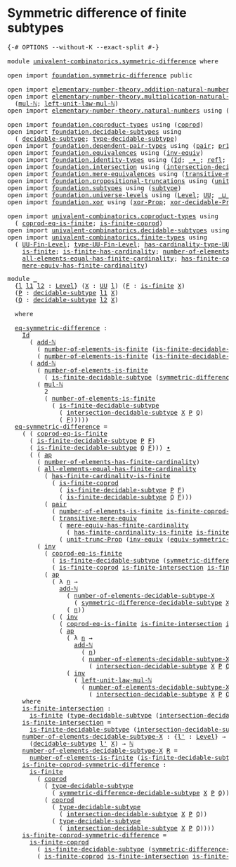 # Symmetric difference of finite subtypes

<pre class="Agda"><a id="52" class="Symbol">{-#</a> <a id="56" class="Keyword">OPTIONS</a> <a id="64" class="Pragma">--without-K</a> <a id="76" class="Pragma">--exact-split</a> <a id="90" class="Symbol">#-}</a>

<a id="95" class="Keyword">module</a> <a id="102" href="univalent-combinatorics.symmetric-difference.html" class="Module">univalent-combinatorics.symmetric-difference</a> <a id="147" class="Keyword">where</a>

<a id="154" class="Keyword">open</a> <a id="159" class="Keyword">import</a> <a id="166" href="foundation.symmetric-difference.html" class="Module">foundation.symmetric-difference</a> <a id="198" class="Keyword">public</a>

<a id="206" class="Keyword">open</a> <a id="211" class="Keyword">import</a> <a id="218" href="elementary-number-theory.addition-natural-numbers.html" class="Module">elementary-number-theory.addition-natural-numbers</a> <a id="268" class="Keyword">using</a> <a id="274" class="Symbol">(</a><a id="275" href="elementary-number-theory.addition-natural-numbers.html#988" class="Function">add-ℕ</a><a id="280" class="Symbol">)</a>
<a id="282" class="Keyword">open</a> <a id="287" class="Keyword">import</a> <a id="294" href="elementary-number-theory.multiplication-natural-numbers.html" class="Module">elementary-number-theory.multiplication-natural-numbers</a> <a id="350" class="Keyword">using</a>
  <a id="358" class="Symbol">(</a><a id="359" href="elementary-number-theory.multiplication-natural-numbers.html#1176" class="Function">mul-ℕ</a><a id="364" class="Symbol">;</a> <a id="366" href="elementary-number-theory.multiplication-natural-numbers.html#2119" class="Function">left-unit-law-mul-ℕ</a><a id="385" class="Symbol">)</a>
<a id="387" class="Keyword">open</a> <a id="392" class="Keyword">import</a> <a id="399" href="elementary-number-theory.natural-numbers.html" class="Module">elementary-number-theory.natural-numbers</a> <a id="440" class="Keyword">using</a> <a id="446" class="Symbol">(</a><a id="447" href="elementary-number-theory.natural-numbers.html#1444" class="Datatype">ℕ</a><a id="448" class="Symbol">)</a>

<a id="451" class="Keyword">open</a> <a id="456" class="Keyword">import</a> <a id="463" href="foundation.coproduct-types.html" class="Module">foundation.coproduct-types</a> <a id="490" class="Keyword">using</a> <a id="496" class="Symbol">(</a><a id="497" href="foundation.coproduct-types.html#1168" class="Datatype">coprod</a><a id="503" class="Symbol">)</a>
<a id="505" class="Keyword">open</a> <a id="510" class="Keyword">import</a> <a id="517" href="foundation.decidable-subtypes.html" class="Module">foundation.decidable-subtypes</a> <a id="547" class="Keyword">using</a>
  <a id="555" class="Symbol">(</a> <a id="557" href="foundation.decidable-subtypes.html#1349" class="Function">decidable-subtype</a><a id="574" class="Symbol">;</a> <a id="576" href="foundation.decidable-subtypes.html#2337" class="Function">type-decidable-subtype</a><a id="598" class="Symbol">)</a>
<a id="600" class="Keyword">open</a> <a id="605" class="Keyword">import</a> <a id="612" href="foundation.dependent-pair-types.html" class="Module">foundation.dependent-pair-types</a> <a id="644" class="Keyword">using</a> <a id="650" class="Symbol">(</a><a id="651" href="foundation-core.dependent-pair-types.html#575" class="InductiveConstructor">pair</a><a id="655" class="Symbol">;</a> <a id="657" href="foundation-core.dependent-pair-types.html#592" class="Field">pr1</a><a id="660" class="Symbol">;</a> <a id="662" href="foundation-core.dependent-pair-types.html#604" class="Field">pr2</a><a id="665" class="Symbol">)</a>
<a id="667" class="Keyword">open</a> <a id="672" class="Keyword">import</a> <a id="679" href="foundation.equivalences.html" class="Module">foundation.equivalences</a> <a id="703" class="Keyword">using</a> <a id="709" class="Symbol">(</a><a id="710" href="foundation-core.equivalences.html#5707" class="Function">inv-equiv</a><a id="719" class="Symbol">)</a>
<a id="721" class="Keyword">open</a> <a id="726" class="Keyword">import</a> <a id="733" href="foundation.identity-types.html" class="Module">foundation.identity-types</a> <a id="759" class="Keyword">using</a> <a id="765" class="Symbol">(</a><a id="766" href="foundation-core.identity-types.html#641" class="Datatype">Id</a><a id="768" class="Symbol">;</a> <a id="770" href="foundation-core.identity-types.html#1239" class="Function Operator">_∙_</a><a id="773" class="Symbol">;</a> <a id="775" href="foundation-core.identity-types.html#694" class="InductiveConstructor">refl</a><a id="779" class="Symbol">;</a> <a id="781" href="foundation-core.identity-types.html#2853" class="Function">ap</a><a id="783" class="Symbol">;</a> <a id="785" href="foundation-core.identity-types.html#4583" class="Function">tr</a><a id="787" class="Symbol">;</a> <a id="789" href="foundation-core.identity-types.html#1552" class="Function">inv</a><a id="792" class="Symbol">)</a>
<a id="794" class="Keyword">open</a> <a id="799" class="Keyword">import</a> <a id="806" href="foundation.intersection.html" class="Module">foundation.intersection</a> <a id="830" class="Keyword">using</a> <a id="836" class="Symbol">(</a><a id="837" href="foundation.intersection.html#703" class="Function">intersection-decidable-subtype</a><a id="867" class="Symbol">)</a>
<a id="869" class="Keyword">open</a> <a id="874" class="Keyword">import</a> <a id="881" href="foundation.mere-equivalences.html" class="Module">foundation.mere-equivalences</a> <a id="910" class="Keyword">using</a> <a id="916" class="Symbol">(</a><a id="917" href="foundation.mere-equivalences.html#2248" class="Function">transitive-mere-equiv</a><a id="938" class="Symbol">)</a>
<a id="940" class="Keyword">open</a> <a id="945" class="Keyword">import</a> <a id="952" href="foundation.propositional-truncations.html" class="Module">foundation.propositional-truncations</a> <a id="989" class="Keyword">using</a> <a id="995" class="Symbol">(</a><a id="996" href="foundation.propositional-truncations.html#2096" class="Function">unit-trunc-Prop</a><a id="1011" class="Symbol">)</a>
<a id="1013" class="Keyword">open</a> <a id="1018" class="Keyword">import</a> <a id="1025" href="foundation.subtypes.html" class="Module">foundation.subtypes</a> <a id="1045" class="Keyword">using</a> <a id="1051" class="Symbol">(</a><a id="1052" href="foundation-core.subtypes.html#2197" class="Function">subtype</a><a id="1059" class="Symbol">)</a>
<a id="1061" class="Keyword">open</a> <a id="1066" class="Keyword">import</a> <a id="1073" href="foundation.universe-levels.html" class="Module">foundation.universe-levels</a> <a id="1100" class="Keyword">using</a> <a id="1106" class="Symbol">(</a><a id="1107" href="Agda.Primitive.html#597" class="Postulate">Level</a><a id="1112" class="Symbol">;</a> <a id="1114" href="foundation-core.universe-levels.html#222" class="Primitive">UU</a><a id="1116" class="Symbol">;</a> <a id="1118" href="Agda.Primitive.html#810" class="Primitive Operator">_⊔_</a><a id="1121" class="Symbol">)</a>
<a id="1123" class="Keyword">open</a> <a id="1128" class="Keyword">import</a> <a id="1135" href="foundation.xor.html" class="Module">foundation.xor</a> <a id="1150" class="Keyword">using</a> <a id="1156" class="Symbol">(</a><a id="1157" href="foundation.xor.html#2615" class="Function">xor-Prop</a><a id="1165" class="Symbol">;</a> <a id="1167" href="foundation.xor.html#7397" class="Function">xor-decidable-Prop</a><a id="1185" class="Symbol">)</a>

<a id="1188" class="Keyword">open</a> <a id="1193" class="Keyword">import</a> <a id="1200" href="univalent-combinatorics.coproduct-types.html" class="Module">univalent-combinatorics.coproduct-types</a> <a id="1240" class="Keyword">using</a>
  <a id="1248" class="Symbol">(</a> <a id="1250" href="univalent-combinatorics.coproduct-types.html#6727" class="Function">coprod-eq-is-finite</a><a id="1269" class="Symbol">;</a> <a id="1271" href="univalent-combinatorics.coproduct-types.html#5036" class="Function">is-finite-coprod</a><a id="1287" class="Symbol">)</a>
<a id="1289" class="Keyword">open</a> <a id="1294" class="Keyword">import</a> <a id="1301" href="univalent-combinatorics.decidable-subtypes.html" class="Module">univalent-combinatorics.decidable-subtypes</a> <a id="1344" class="Keyword">using</a> <a id="1350" class="Symbol">(</a> <a id="1352" href="univalent-combinatorics.decidable-subtypes.html#867" class="Function">is-finite-decidable-subtype</a><a id="1379" class="Symbol">)</a>
<a id="1381" class="Keyword">open</a> <a id="1386" class="Keyword">import</a> <a id="1393" href="univalent-combinatorics.finite-types.html" class="Module">univalent-combinatorics.finite-types</a> <a id="1430" class="Keyword">using</a>
  <a id="1438" class="Symbol">(</a> <a id="1440" href="univalent-combinatorics.finite-types.html#4620" class="Function">UU-Fin-Level</a><a id="1452" class="Symbol">;</a> <a id="1454" href="univalent-combinatorics.finite-types.html#4715" class="Function">type-UU-Fin-Level</a><a id="1471" class="Symbol">;</a> <a id="1473" href="univalent-combinatorics.finite-types.html#4821" class="Function">has-cardinality-type-UU-Fin-Level</a><a id="1506" class="Symbol">;</a> <a id="1508" href="univalent-combinatorics.finite-types.html#12377" class="Function">number-of-elements-is-finite</a><a id="1536" class="Symbol">;</a>
    <a id="1542" href="univalent-combinatorics.finite-types.html#3715" class="Function">is-finite</a><a id="1551" class="Symbol">;</a> <a id="1553" href="univalent-combinatorics.finite-types.html#11754" class="Function">is-finite-has-cardinality</a><a id="1578" class="Symbol">;</a> <a id="1580" href="univalent-combinatorics.finite-types.html#5513" class="Function">number-of-elements-has-finite-cardinality</a><a id="1621" class="Symbol">;</a>
    <a id="1627" href="univalent-combinatorics.finite-types.html#10409" class="Function">all-elements-equal-has-finite-cardinality</a><a id="1668" class="Symbol">;</a> <a id="1670" href="univalent-combinatorics.finite-types.html#12140" class="Function">has-finite-cardinality-is-finite</a><a id="1702" class="Symbol">;</a>
    <a id="1708" href="univalent-combinatorics.finite-types.html#5673" class="Function">mere-equiv-has-finite-cardinality</a><a id="1741" class="Symbol">)</a>
</pre>
<pre class="Agda"><a id="1756" class="Keyword">module</a> <a id="1763" href="univalent-combinatorics.symmetric-difference.html#1763" class="Module">_</a>
  <a id="1767" class="Symbol">{</a><a id="1768" href="univalent-combinatorics.symmetric-difference.html#1768" class="Bound">l</a> <a id="1770" href="univalent-combinatorics.symmetric-difference.html#1770" class="Bound">l1</a> <a id="1773" href="univalent-combinatorics.symmetric-difference.html#1773" class="Bound">l2</a> <a id="1776" class="Symbol">:</a> <a id="1778" href="Agda.Primitive.html#597" class="Postulate">Level</a><a id="1783" class="Symbol">}</a> <a id="1785" class="Symbol">(</a><a id="1786" href="univalent-combinatorics.symmetric-difference.html#1786" class="Bound">X</a> <a id="1788" class="Symbol">:</a> <a id="1790" href="foundation-core.universe-levels.html#222" class="Primitive">UU</a> <a id="1793" href="univalent-combinatorics.symmetric-difference.html#1768" class="Bound">l</a><a id="1794" class="Symbol">)</a> <a id="1796" class="Symbol">(</a><a id="1797" href="univalent-combinatorics.symmetric-difference.html#1797" class="Bound">F</a> <a id="1799" class="Symbol">:</a> <a id="1801" href="univalent-combinatorics.finite-types.html#3715" class="Function">is-finite</a> <a id="1811" href="univalent-combinatorics.symmetric-difference.html#1786" class="Bound">X</a><a id="1812" class="Symbol">)</a>
  <a id="1816" class="Symbol">(</a><a id="1817" href="univalent-combinatorics.symmetric-difference.html#1817" class="Bound">P</a> <a id="1819" class="Symbol">:</a> <a id="1821" href="foundation.decidable-subtypes.html#1349" class="Function">decidable-subtype</a> <a id="1839" href="univalent-combinatorics.symmetric-difference.html#1770" class="Bound">l1</a> <a id="1842" href="univalent-combinatorics.symmetric-difference.html#1786" class="Bound">X</a><a id="1843" class="Symbol">)</a>
  <a id="1847" class="Symbol">(</a><a id="1848" href="univalent-combinatorics.symmetric-difference.html#1848" class="Bound">Q</a> <a id="1850" class="Symbol">:</a> <a id="1852" href="foundation.decidable-subtypes.html#1349" class="Function">decidable-subtype</a> <a id="1870" href="univalent-combinatorics.symmetric-difference.html#1773" class="Bound">l2</a> <a id="1873" href="univalent-combinatorics.symmetric-difference.html#1786" class="Bound">X</a><a id="1874" class="Symbol">)</a>
  
  <a id="1881" class="Keyword">where</a>

  <a id="1890" href="univalent-combinatorics.symmetric-difference.html#1890" class="Function">eq-symmetric-difference</a> <a id="1914" class="Symbol">:</a>
    <a id="1920" href="foundation-core.identity-types.html#641" class="Datatype">Id</a>
      <a id="1929" class="Symbol">(</a> <a id="1931" href="elementary-number-theory.addition-natural-numbers.html#988" class="Function">add-ℕ</a>
        <a id="1945" class="Symbol">(</a> <a id="1947" href="univalent-combinatorics.finite-types.html#12377" class="Function">number-of-elements-is-finite</a> <a id="1976" class="Symbol">(</a><a id="1977" href="univalent-combinatorics.decidable-subtypes.html#867" class="Function">is-finite-decidable-subtype</a> <a id="2005" href="univalent-combinatorics.symmetric-difference.html#1817" class="Bound">P</a> <a id="2007" href="univalent-combinatorics.symmetric-difference.html#1797" class="Bound">F</a><a id="2008" class="Symbol">))</a>        
        <a id="2027" class="Symbol">(</a> <a id="2029" href="univalent-combinatorics.finite-types.html#12377" class="Function">number-of-elements-is-finite</a> <a id="2058" class="Symbol">(</a><a id="2059" href="univalent-combinatorics.decidable-subtypes.html#867" class="Function">is-finite-decidable-subtype</a> <a id="2087" href="univalent-combinatorics.symmetric-difference.html#1848" class="Bound">Q</a> <a id="2089" href="univalent-combinatorics.symmetric-difference.html#1797" class="Bound">F</a><a id="2090" class="Symbol">)))</a>
      <a id="2100" class="Symbol">(</a> <a id="2102" href="elementary-number-theory.addition-natural-numbers.html#988" class="Function">add-ℕ</a>
        <a id="2116" class="Symbol">(</a> <a id="2118" href="univalent-combinatorics.finite-types.html#12377" class="Function">number-of-elements-is-finite</a>
          <a id="2157" class="Symbol">(</a> <a id="2159" href="univalent-combinatorics.decidable-subtypes.html#867" class="Function">is-finite-decidable-subtype</a> <a id="2187" class="Symbol">(</a><a id="2188" href="foundation.symmetric-difference.html#1436" class="Function">symmetric-difference-decidable-subtype</a> <a id="2227" href="univalent-combinatorics.symmetric-difference.html#1786" class="Bound">X</a> <a id="2229" href="univalent-combinatorics.symmetric-difference.html#1817" class="Bound">P</a> <a id="2231" href="univalent-combinatorics.symmetric-difference.html#1848" class="Bound">Q</a><a id="2232" class="Symbol">)</a> <a id="2234" href="univalent-combinatorics.symmetric-difference.html#1797" class="Bound">F</a><a id="2235" class="Symbol">))</a>
        <a id="2246" class="Symbol">(</a> <a id="2248" href="elementary-number-theory.multiplication-natural-numbers.html#1176" class="Function">mul-ℕ</a>
          <a id="2264" class="Number">2</a>
          <a id="2276" class="Symbol">(</a> <a id="2278" href="univalent-combinatorics.finite-types.html#12377" class="Function">number-of-elements-is-finite</a>
            <a id="2319" class="Symbol">(</a> <a id="2321" href="univalent-combinatorics.decidable-subtypes.html#867" class="Function">is-finite-decidable-subtype</a>
              <a id="2363" class="Symbol">(</a> <a id="2365" href="foundation.intersection.html#703" class="Function">intersection-decidable-subtype</a> <a id="2396" href="univalent-combinatorics.symmetric-difference.html#1786" class="Bound">X</a> <a id="2398" href="univalent-combinatorics.symmetric-difference.html#1817" class="Bound">P</a> <a id="2400" href="univalent-combinatorics.symmetric-difference.html#1848" class="Bound">Q</a><a id="2401" class="Symbol">)</a>
              <a id="2417" class="Symbol">(</a> <a id="2419" href="univalent-combinatorics.symmetric-difference.html#1797" class="Bound">F</a><a id="2420" class="Symbol">)))))</a>
  <a id="2428" href="univalent-combinatorics.symmetric-difference.html#1890" class="Function">eq-symmetric-difference</a> <a id="2452" class="Symbol">=</a>
    <a id="2458" class="Symbol">(</a> <a id="2460" class="Symbol">(</a> <a id="2462" href="univalent-combinatorics.coproduct-types.html#6727" class="Function">coprod-eq-is-finite</a>
      <a id="2488" class="Symbol">(</a> <a id="2490" href="univalent-combinatorics.decidable-subtypes.html#867" class="Function">is-finite-decidable-subtype</a> <a id="2518" href="univalent-combinatorics.symmetric-difference.html#1817" class="Bound">P</a> <a id="2520" href="univalent-combinatorics.symmetric-difference.html#1797" class="Bound">F</a><a id="2521" class="Symbol">)</a>
      <a id="2529" class="Symbol">(</a> <a id="2531" href="univalent-combinatorics.decidable-subtypes.html#867" class="Function">is-finite-decidable-subtype</a> <a id="2559" href="univalent-combinatorics.symmetric-difference.html#1848" class="Bound">Q</a> <a id="2561" href="univalent-combinatorics.symmetric-difference.html#1797" class="Bound">F</a><a id="2562" class="Symbol">)))</a> <a id="2566" href="foundation-core.identity-types.html#1239" class="Function Operator">∙</a>
      <a id="2574" class="Symbol">(</a> <a id="2576" class="Symbol">(</a> <a id="2578" href="foundation-core.identity-types.html#2853" class="Function">ap</a>
        <a id="2589" class="Symbol">(</a> <a id="2591" href="univalent-combinatorics.finite-types.html#5513" class="Function">number-of-elements-has-finite-cardinality</a><a id="2632" class="Symbol">)</a>
        <a id="2642" class="Symbol">(</a> <a id="2644" href="univalent-combinatorics.finite-types.html#10409" class="Function">all-elements-equal-has-finite-cardinality</a>
          <a id="2696" class="Symbol">(</a> <a id="2698" href="univalent-combinatorics.finite-types.html#12140" class="Function">has-finite-cardinality-is-finite</a>
            <a id="2743" class="Symbol">(</a> <a id="2745" href="univalent-combinatorics.coproduct-types.html#5036" class="Function">is-finite-coprod</a>
              <a id="2776" class="Symbol">(</a> <a id="2778" href="univalent-combinatorics.decidable-subtypes.html#867" class="Function">is-finite-decidable-subtype</a> <a id="2806" href="univalent-combinatorics.symmetric-difference.html#1817" class="Bound">P</a> <a id="2808" href="univalent-combinatorics.symmetric-difference.html#1797" class="Bound">F</a><a id="2809" class="Symbol">)</a>
              <a id="2825" class="Symbol">(</a> <a id="2827" href="univalent-combinatorics.decidable-subtypes.html#867" class="Function">is-finite-decidable-subtype</a> <a id="2855" href="univalent-combinatorics.symmetric-difference.html#1848" class="Bound">Q</a> <a id="2857" href="univalent-combinatorics.symmetric-difference.html#1797" class="Bound">F</a><a id="2858" class="Symbol">)))</a>
          <a id="2872" class="Symbol">(</a> <a id="2874" href="foundation-core.dependent-pair-types.html#575" class="InductiveConstructor">pair</a>
            <a id="2891" class="Symbol">(</a> <a id="2893" href="univalent-combinatorics.finite-types.html#12377" class="Function">number-of-elements-is-finite</a> <a id="2922" href="univalent-combinatorics.symmetric-difference.html#4598" class="Function">is-finite-coprod-symmetric-difference</a><a id="2959" class="Symbol">)</a>
            <a id="2973" class="Symbol">(</a> <a id="2975" href="foundation.mere-equivalences.html#2248" class="Function">transitive-mere-equiv</a>
              <a id="3011" class="Symbol">(</a> <a id="3013" href="univalent-combinatorics.finite-types.html#5673" class="Function">mere-equiv-has-finite-cardinality</a>
                <a id="3063" class="Symbol">(</a> <a id="3065" href="univalent-combinatorics.finite-types.html#12140" class="Function">has-finite-cardinality-is-finite</a> <a id="3098" href="univalent-combinatorics.symmetric-difference.html#4598" class="Function">is-finite-coprod-symmetric-difference</a><a id="3135" class="Symbol">))</a>
              <a id="3152" class="Symbol">(</a> <a id="3154" href="foundation.propositional-truncations.html#2096" class="Function">unit-trunc-Prop</a> <a id="3170" class="Symbol">(</a><a id="3171" href="foundation-core.equivalences.html#5707" class="Function">inv-equiv</a> <a id="3181" class="Symbol">(</a><a id="3182" href="foundation.symmetric-difference.html#2905" class="Function">equiv-symmetric-difference</a> <a id="3209" href="univalent-combinatorics.symmetric-difference.html#1786" class="Bound">X</a> <a id="3211" href="univalent-combinatorics.symmetric-difference.html#1817" class="Bound">P</a> <a id="3213" href="univalent-combinatorics.symmetric-difference.html#1848" class="Bound">Q</a><a id="3214" class="Symbol">)))))))</a> <a id="3222" href="foundation-core.identity-types.html#1239" class="Function Operator">∙</a>
        <a id="3232" class="Symbol">(</a> <a id="3234" href="foundation-core.identity-types.html#1552" class="Function">inv</a>
          <a id="3248" class="Symbol">(</a> <a id="3250" href="univalent-combinatorics.coproduct-types.html#6727" class="Function">coprod-eq-is-finite</a>
            <a id="3282" class="Symbol">(</a> <a id="3284" href="univalent-combinatorics.decidable-subtypes.html#867" class="Function">is-finite-decidable-subtype</a> <a id="3312" class="Symbol">(</a><a id="3313" href="foundation.symmetric-difference.html#1436" class="Function">symmetric-difference-decidable-subtype</a> <a id="3352" href="univalent-combinatorics.symmetric-difference.html#1786" class="Bound">X</a> <a id="3354" href="univalent-combinatorics.symmetric-difference.html#1817" class="Bound">P</a> <a id="3356" href="univalent-combinatorics.symmetric-difference.html#1848" class="Bound">Q</a><a id="3357" class="Symbol">)</a> <a id="3359" href="univalent-combinatorics.symmetric-difference.html#1797" class="Bound">F</a><a id="3360" class="Symbol">)</a>
            <a id="3374" class="Symbol">(</a> <a id="3376" href="univalent-combinatorics.coproduct-types.html#5036" class="Function">is-finite-coprod</a> <a id="3393" href="univalent-combinatorics.symmetric-difference.html#4174" class="Function">is-finite-intersection</a> <a id="3416" href="univalent-combinatorics.symmetric-difference.html#4174" class="Function">is-finite-intersection</a><a id="3438" class="Symbol">))</a> <a id="3441" href="foundation-core.identity-types.html#1239" class="Function Operator">∙</a>
          <a id="3453" class="Symbol">(</a> <a id="3455" href="foundation-core.identity-types.html#2853" class="Function">ap</a>
            <a id="3470" class="Symbol">(</a> <a id="3472" class="Symbol">λ</a> <a id="3474" href="univalent-combinatorics.symmetric-difference.html#3474" class="Bound">n</a> <a id="3476" class="Symbol">→</a>
              <a id="3492" href="elementary-number-theory.addition-natural-numbers.html#988" class="Function">add-ℕ</a>
                <a id="3514" class="Symbol">(</a> <a id="3516" href="univalent-combinatorics.symmetric-difference.html#4387" class="Function">number-of-elements-decidable-subtype-X</a>
                  <a id="3573" class="Symbol">(</a> <a id="3575" href="foundation.symmetric-difference.html#1436" class="Function">symmetric-difference-decidable-subtype</a> <a id="3614" href="univalent-combinatorics.symmetric-difference.html#1786" class="Bound">X</a> <a id="3616" href="univalent-combinatorics.symmetric-difference.html#1817" class="Bound">P</a> <a id="3618" href="univalent-combinatorics.symmetric-difference.html#1848" class="Bound">Q</a><a id="3619" class="Symbol">))</a>
                <a id="3638" class="Symbol">(</a> <a id="3640" href="univalent-combinatorics.symmetric-difference.html#3474" class="Bound">n</a><a id="3641" class="Symbol">))</a>
            <a id="3656" class="Symbol">(</a> <a id="3658" class="Symbol">(</a> <a id="3660" href="foundation-core.identity-types.html#1552" class="Function">inv</a>
              <a id="3678" class="Symbol">(</a> <a id="3680" href="univalent-combinatorics.coproduct-types.html#6727" class="Function">coprod-eq-is-finite</a> <a id="3700" href="univalent-combinatorics.symmetric-difference.html#4174" class="Function">is-finite-intersection</a> <a id="3723" href="univalent-combinatorics.symmetric-difference.html#4174" class="Function">is-finite-intersection</a><a id="3745" class="Symbol">))</a> <a id="3748" href="foundation-core.identity-types.html#1239" class="Function Operator">∙</a>
              <a id="3764" class="Symbol">(</a> <a id="3766" href="foundation-core.identity-types.html#2853" class="Function">ap</a>
                <a id="3785" class="Symbol">(</a> <a id="3787" class="Symbol">λ</a> <a id="3789" href="univalent-combinatorics.symmetric-difference.html#3789" class="Bound">n</a> <a id="3791" class="Symbol">→</a>
                  <a id="3811" href="elementary-number-theory.addition-natural-numbers.html#988" class="Function">add-ℕ</a>
                    <a id="3837" class="Symbol">(</a> <a id="3839" href="univalent-combinatorics.symmetric-difference.html#3789" class="Bound">n</a><a id="3840" class="Symbol">)</a>
                    <a id="3862" class="Symbol">(</a> <a id="3864" href="univalent-combinatorics.symmetric-difference.html#4387" class="Function">number-of-elements-decidable-subtype-X</a>
                      <a id="3925" class="Symbol">(</a> <a id="3927" href="foundation.intersection.html#703" class="Function">intersection-decidable-subtype</a> <a id="3958" href="univalent-combinatorics.symmetric-difference.html#1786" class="Bound">X</a> <a id="3960" href="univalent-combinatorics.symmetric-difference.html#1817" class="Bound">P</a> <a id="3962" href="univalent-combinatorics.symmetric-difference.html#1848" class="Bound">Q</a><a id="3963" class="Symbol">)))</a>
                <a id="3983" class="Symbol">(</a> <a id="3985" href="foundation-core.identity-types.html#1552" class="Function">inv</a>
                  <a id="4007" class="Symbol">(</a> <a id="4009" href="elementary-number-theory.multiplication-natural-numbers.html#2119" class="Function">left-unit-law-mul-ℕ</a>
                    <a id="4049" class="Symbol">(</a> <a id="4051" href="univalent-combinatorics.symmetric-difference.html#4387" class="Function">number-of-elements-decidable-subtype-X</a>
                      <a id="4112" class="Symbol">(</a> <a id="4114" href="foundation.intersection.html#703" class="Function">intersection-decidable-subtype</a> <a id="4145" href="univalent-combinatorics.symmetric-difference.html#1786" class="Bound">X</a> <a id="4147" href="univalent-combinatorics.symmetric-difference.html#1817" class="Bound">P</a> <a id="4149" href="univalent-combinatorics.symmetric-difference.html#1848" class="Bound">Q</a><a id="4150" class="Symbol">)))))))))</a>
    <a id="4164" class="Keyword">where</a>
    <a id="4174" href="univalent-combinatorics.symmetric-difference.html#4174" class="Function">is-finite-intersection</a> <a id="4197" class="Symbol">:</a>
      <a id="4205" href="univalent-combinatorics.finite-types.html#3715" class="Function">is-finite</a> <a id="4215" class="Symbol">(</a><a id="4216" href="foundation.decidable-subtypes.html#2337" class="Function">type-decidable-subtype</a> <a id="4239" class="Symbol">(</a><a id="4240" href="foundation.intersection.html#703" class="Function">intersection-decidable-subtype</a> <a id="4271" href="univalent-combinatorics.symmetric-difference.html#1786" class="Bound">X</a> <a id="4273" href="univalent-combinatorics.symmetric-difference.html#1817" class="Bound">P</a> <a id="4275" href="univalent-combinatorics.symmetric-difference.html#1848" class="Bound">Q</a><a id="4276" class="Symbol">))</a>
    <a id="4283" href="univalent-combinatorics.symmetric-difference.html#4174" class="Function">is-finite-intersection</a> <a id="4306" class="Symbol">=</a>
      <a id="4314" href="univalent-combinatorics.decidable-subtypes.html#867" class="Function">is-finite-decidable-subtype</a> <a id="4342" class="Symbol">(</a><a id="4343" href="foundation.intersection.html#703" class="Function">intersection-decidable-subtype</a> <a id="4374" href="univalent-combinatorics.symmetric-difference.html#1786" class="Bound">X</a> <a id="4376" href="univalent-combinatorics.symmetric-difference.html#1817" class="Bound">P</a> <a id="4378" href="univalent-combinatorics.symmetric-difference.html#1848" class="Bound">Q</a><a id="4379" class="Symbol">)</a> <a id="4381" href="univalent-combinatorics.symmetric-difference.html#1797" class="Bound">F</a>
    <a id="4387" href="univalent-combinatorics.symmetric-difference.html#4387" class="Function">number-of-elements-decidable-subtype-X</a> <a id="4426" class="Symbol">:</a> <a id="4428" class="Symbol">{</a><a id="4429" href="univalent-combinatorics.symmetric-difference.html#4429" class="Bound">l&#39;</a> <a id="4432" class="Symbol">:</a> <a id="4434" href="Agda.Primitive.html#597" class="Postulate">Level</a><a id="4439" class="Symbol">}</a> <a id="4441" class="Symbol">→</a>
      <a id="4449" class="Symbol">(</a><a id="4450" href="foundation.decidable-subtypes.html#1349" class="Function">decidable-subtype</a> <a id="4468" href="univalent-combinatorics.symmetric-difference.html#4429" class="Bound">l&#39;</a> <a id="4471" href="univalent-combinatorics.symmetric-difference.html#1786" class="Bound">X</a><a id="4472" class="Symbol">)</a> <a id="4474" class="Symbol">→</a> <a id="4476" href="elementary-number-theory.natural-numbers.html#1444" class="Datatype">ℕ</a>
    <a id="4482" href="univalent-combinatorics.symmetric-difference.html#4387" class="Function">number-of-elements-decidable-subtype-X</a> <a id="4521" href="univalent-combinatorics.symmetric-difference.html#4521" class="Bound">R</a> <a id="4523" class="Symbol">=</a>
      <a id="4531" href="univalent-combinatorics.finite-types.html#12377" class="Function">number-of-elements-is-finite</a> <a id="4560" class="Symbol">(</a><a id="4561" href="univalent-combinatorics.decidable-subtypes.html#867" class="Function">is-finite-decidable-subtype</a> <a id="4589" href="univalent-combinatorics.symmetric-difference.html#4521" class="Bound">R</a> <a id="4591" href="univalent-combinatorics.symmetric-difference.html#1797" class="Bound">F</a><a id="4592" class="Symbol">)</a>
    <a id="4598" href="univalent-combinatorics.symmetric-difference.html#4598" class="Function">is-finite-coprod-symmetric-difference</a> <a id="4636" class="Symbol">:</a>
      <a id="4644" href="univalent-combinatorics.finite-types.html#3715" class="Function">is-finite</a>
        <a id="4662" class="Symbol">(</a> <a id="4664" href="foundation.coproduct-types.html#1168" class="Datatype">coprod</a>
          <a id="4681" class="Symbol">(</a> <a id="4683" href="foundation.decidable-subtypes.html#2337" class="Function">type-decidable-subtype</a>
            <a id="4718" class="Symbol">(</a> <a id="4720" href="foundation.symmetric-difference.html#1436" class="Function">symmetric-difference-decidable-subtype</a> <a id="4759" href="univalent-combinatorics.symmetric-difference.html#1786" class="Bound">X</a> <a id="4761" href="univalent-combinatorics.symmetric-difference.html#1817" class="Bound">P</a> <a id="4763" href="univalent-combinatorics.symmetric-difference.html#1848" class="Bound">Q</a><a id="4764" class="Symbol">))</a>
          <a id="4777" class="Symbol">(</a> <a id="4779" href="foundation.coproduct-types.html#1168" class="Datatype">coprod</a>
            <a id="4798" class="Symbol">(</a> <a id="4800" href="foundation.decidable-subtypes.html#2337" class="Function">type-decidable-subtype</a>
              <a id="4837" class="Symbol">(</a> <a id="4839" href="foundation.intersection.html#703" class="Function">intersection-decidable-subtype</a> <a id="4870" href="univalent-combinatorics.symmetric-difference.html#1786" class="Bound">X</a> <a id="4872" href="univalent-combinatorics.symmetric-difference.html#1817" class="Bound">P</a> <a id="4874" href="univalent-combinatorics.symmetric-difference.html#1848" class="Bound">Q</a><a id="4875" class="Symbol">))</a>
            <a id="4890" class="Symbol">(</a> <a id="4892" href="foundation.decidable-subtypes.html#2337" class="Function">type-decidable-subtype</a>
              <a id="4929" class="Symbol">(</a> <a id="4931" href="foundation.intersection.html#703" class="Function">intersection-decidable-subtype</a> <a id="4962" href="univalent-combinatorics.symmetric-difference.html#1786" class="Bound">X</a> <a id="4964" href="univalent-combinatorics.symmetric-difference.html#1817" class="Bound">P</a> <a id="4966" href="univalent-combinatorics.symmetric-difference.html#1848" class="Bound">Q</a><a id="4967" class="Symbol">))))</a>
    <a id="4976" href="univalent-combinatorics.symmetric-difference.html#4598" class="Function">is-finite-coprod-symmetric-difference</a> <a id="5014" class="Symbol">=</a>
      <a id="5022" href="univalent-combinatorics.coproduct-types.html#5036" class="Function">is-finite-coprod</a>
        <a id="5047" class="Symbol">(</a> <a id="5049" href="univalent-combinatorics.decidable-subtypes.html#867" class="Function">is-finite-decidable-subtype</a> <a id="5077" class="Symbol">(</a><a id="5078" href="foundation.symmetric-difference.html#1436" class="Function">symmetric-difference-decidable-subtype</a> <a id="5117" href="univalent-combinatorics.symmetric-difference.html#1786" class="Bound">X</a> <a id="5119" href="univalent-combinatorics.symmetric-difference.html#1817" class="Bound">P</a> <a id="5121" href="univalent-combinatorics.symmetric-difference.html#1848" class="Bound">Q</a><a id="5122" class="Symbol">)</a> <a id="5124" href="univalent-combinatorics.symmetric-difference.html#1797" class="Bound">F</a><a id="5125" class="Symbol">)</a>
        <a id="5135" class="Symbol">(</a> <a id="5137" href="univalent-combinatorics.coproduct-types.html#5036" class="Function">is-finite-coprod</a> <a id="5154" href="univalent-combinatorics.symmetric-difference.html#4174" class="Function">is-finite-intersection</a> <a id="5177" href="univalent-combinatorics.symmetric-difference.html#4174" class="Function">is-finite-intersection</a><a id="5199" class="Symbol">)</a>
</pre>